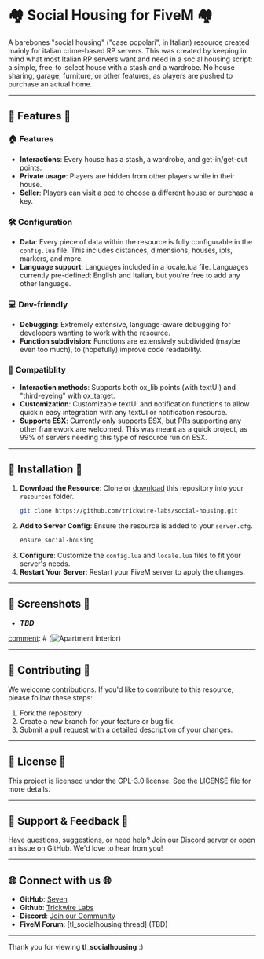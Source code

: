 # 🏘️ Social Housing for FiveM 🏘️

A barebones "social housing" ("case popolari", in Italian) resource created mainly for italian crime-based RP servers. This was created by keeping in mind what most Italian RP servers want and need in a social housing script: a simple, free-to-select house with a stash and a wardrobe. No house sharing, garage, furniture, or other features, as players are pushed to purchase an actual home.

---

## 🌟 Features 🌟

### 🏠 **Features**
- **Interactions**: Every house has a stash, a wardrobe, and get-in/get-out points.
- **Private usage**: Players are hidden from other players while in their house.
- **Seller**: Players can visit a ped to choose a different house or purchase a key.

### 🛠️ **Configuration**
- **Data**: Every piece of data within the resource is fully configurable in the `config.lua` file. This includes distances, dimensions, houses, ipls, markers, and more.
- **Language support**: Languages included in a locale.lua file. Languages currently pre-defined: English and Italian, but you're free to add any other language.

### 💻 **Dev-friendly**
- **Debugging**: Extremely extensive, language-aware debugging for developers wanting to work with the resource.
- **Function subdivision**: Functions are extensively subdivided (maybe even too much), to (hopefully) improve code readability.

### 🔩 **Compatiblity**
- **Interaction methods**: Supports both ox_lib points (with textUI) and "third-eyeing" with ox_target.
- **Customization**: Customizable textUI and notification functions to allow quick n easy integration with any textUI or notification resource.
- **Supports ESX**: Currently only supports ESX, but PRs supporting any other framework are welcomed. This was meant as a quick project, as 99% of servers needing this type of resource run on ESX.

---

## 🚀 Installation 🚀

1. **Download the Resource**: Clone or [download](https://github.com/trickwire-labs/tl_socialhousing/archive/refs/heads/main.zip) this repository into your `resources` folder.
   ```bash
   git clone https://github.com/trickwire-labs/social-housing.git
   ```
2. **Add to Server Config**: Ensure the resource is added to your `server.cfg`.
   ```bash
   ensure social-housing
   ```
3. **Configure**: Customize the `config.lua` and `locale.lua` files to fit your server's needs.
4. **Restart Your Server**: Restart your FiveM server to apply the changes.

---

## 📸 Screenshots 📸

- ***TBD***

[comment]: # (![Apartment Interior](https://via.placeholder.com/800x400))

[comment]: # (*Example of a fully furnished apartment interior.*)

---

## 🤝 Contributing 🤝

We welcome contributions. If you'd like to contribute to this resource, please follow these steps:
1. Fork the repository.
2. Create a new branch for your feature or bug fix.
3. Submit a pull request with a detailed description of your changes.

---

## 📄 License 📄

This project is licensed under the GPL-3.0 license. See the [LICENSE](LICENSE) file for more details.

---

## 💬 Support & Feedback 💬

Have questions, suggestions, or need help? Join our [Discord server](https://discord.gg/PcD7sjW3p8) or open an issue on GitHub. We'd love to hear from you!

---

## 🌐 Connect with us 🌐

- **GitHub**: [Seven](https://github.com/squarerootof49)
- **Github**: [Trickwire Labs](https://github.com/trickwire-labs)
- **Discord**: [Join our Community](https://discord.gg/PcD7sjW3p8)
- **FiveM Forum**: [tl_socialhousing thread] (TBD)

---

Thank you for viewing **tl_socialhousing** :\)
